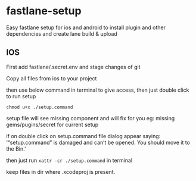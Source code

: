 # fastlane-setup
Easy fastlane setup for ios and android to install plugin and other dependencies and create lane build &amp; upload

## IOS

First add fastlane/.secret.env and stage changes of git

Copy all files from ios to your project

then use below command in terminal to give access, then just double click to run setup

`chmod u+x ./setup.command`

setup file will see missing component and will fix for you eg: missing gems/pugins/secret for current setup

if on double click on setup.command file dialog appear saying: '“setup.command” is damaged and can’t be opened. You should move it to the Bin.'

then just run `xattr -cr ./setup.command` in terminal

keep files in dir where .xcodeproj is present.
